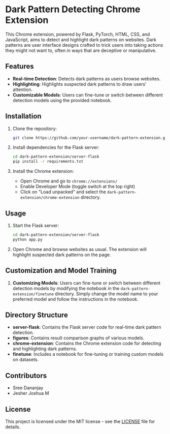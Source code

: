 # Dark Pattern Detecting Chrome Extension

This Chrome extension, powered by Flask, PyTorch, HTML, CSS, and JavaScript, aims to detect and highlight dark patterns on websites. Dark patterns are user interface designs crafted to trick users into taking actions they might not want to, often in ways that are deceptive or manipulative.

## Features

- **Real-time Detection**: Detects dark patterns as users browse websites.
- **Highlighting**: Highlights suspected dark patterns to draw users' attention.
- **Customizable Models**: Users can fine-tune or switch between different detection models using the provided notebook.

## Installation

1. Clone the repository:

    ```bash
    git clone https://github.com/your-username/dark-pattern-extension.git
    ```

2. Install dependencies for the Flask server:

    ```bash
    cd dark-pattern-extension/server-flask
    pip install -r requirements.txt
    ```

3. Install the Chrome extension:

    - Open Chrome and go to `chrome://extensions/`
    - Enable Developer Mode (toggle switch at the top right)
    - Click on "Load unpacked" and select the `dark-pattern-extension/chrome-extension` directory.

## Usage

1. Start the Flask server:

    ```bash
    cd dark-pattern-extension/server-flask
    python app.py
    ```

2. Open Chrome and browse websites as usual. The extension will highlight suspected dark patterns on the page.

## Customization and Model Training

1. **Customizing Models**: Users can fine-tune or switch between different detection models by modifying the notebook in the `dark-pattern-extension/finetune` directory. Simply change the model name to your preferred model and follow the instructions in the notebook.

## Directory Structure

- **server-flask**: Contains the Flask server code for real-time dark pattern detection.
- **figures**: Contains result comparison graphs of various models.
- **chrome-extension**: Contains the Chrome extension code for detecting and highlighting dark patterns.
- **finetune**: Includes a notebook for fine-tuning or training custom models on datasets.

## Contributors

- Sree Dananjay
- Jesher Joshua M

## License

This project is licensed under the MIT license - see the [LICENSE](LICENSE) file for details.
